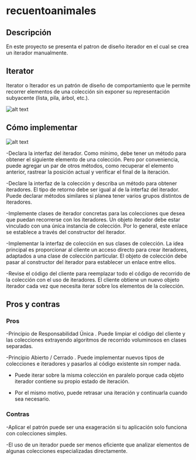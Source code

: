 # recuentoanimales

## Descripción
En este proyecto se presenta el patron de diseño iterador en el cual se crea un iterador manualmente.

## Iterator
Iterator o Iterador es un patrón de diseño de comportamiento que le permite recorrer elementos de una colección sin exponer su representación subyacente (lista, pila, árbol, etc.).

![alt text](https://refactoring.guru/images/patterns/diagrams/iterator/solution1.png)



## Cómo implementar
![alt text](https://refactoring.guru/images/patterns/diagrams/iterator/structure.png)

-Declara la interfaz del iterador. Como mínimo, debe tener un método para obtener el siguiente elemento de una colección. Pero por conveniencia, puede agregar un par de otros métodos, como recuperar el elemento anterior, rastrear la posición actual y verificar el final de la iteración.

-Declare la interfaz de la colección y describa un método para obtener iteradores. El tipo de retorno debe ser igual al de la interfaz del iterador. Puede declarar métodos similares si planea tener varios grupos distintos de iteradores.

-Implemente clases de iterador concretas para las colecciones que desea que puedan recorrerse con los iteradores. Un objeto iterador debe estar vinculado con una única instancia de colección. Por lo general, este enlace se establece a través del constructor del iterador.

-Implementar la interfaz de colección en sus clases de colección. La idea principal es proporcionar al cliente un acceso directo para crear iteradores, adaptados a una clase de colección particular. El objeto de colección debe pasar al constructor del iterador para establecer un enlace entre ellos.

-Revise el código del cliente para reemplazar todo el código de recorrido de la colección con el uso de iteradores. El cliente obtiene un nuevo objeto iterador cada vez que necesita iterar sobre los elementos de la colección.

## Pros y contras

### Pros
-Principio de Responsabilidad Única . Puede limpiar el código del cliente y las colecciones extrayendo algoritmos de recorrido voluminosos en clases separadas.

-Principio Abierto / Cerrado . Puede implementar nuevos tipos de colecciones e iteradores y pasarlos al código existente sin romper nada.

- Puede iterar sobre la misma colección en paralelo porque cada objeto iterador contiene su propio estado de iteración.

- Por el mismo motivo, puede retrasar una iteración y continuarla cuando sea necesario.

### Contras

-Aplicar el patrón puede ser una exageración si tu aplicación solo funciona con colecciones simples.

-El uso de un iterador puede ser menos eficiente que analizar elementos de algunas colecciones especializadas directamente.
